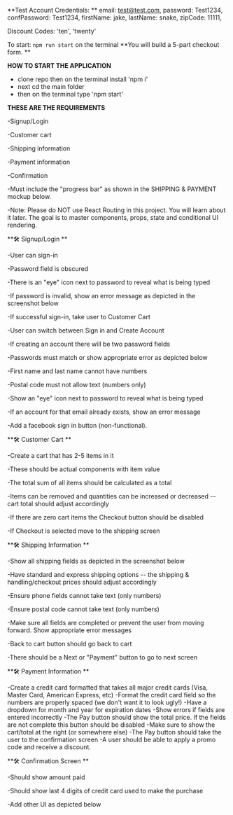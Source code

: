 **Test Account Credentials: **
   email: test@test.com,
   password: Test1234,
   confPassword: Test1234,
   firstName: jake,
   lastName: snake,
   zipCode: 11111,

Discount Codes: 
'ten', 'twenty'


To start: `npm run start` on the terminal
**You will build a 5-part checkout form. 
**


**HOW TO START THE APPLICATION**
- clone repo then on the terminal install 'npm i'
- next cd the main folder
- then on the terminal type 'npm start'

**THESE ARE THE REQUIREMENTS**

-Signup/Login

-Customer cart

-Shipping information

-Payment information

-Confirmation

-Must include the "progress bar" as shown in the SHIPPING & PAYMENT mockup below.

-Note: Please do NOT use React Routing in this project. You will learn about it later. The goal is to master components, props, state and conditional UI rendering.



**🛠 Signup/Login
**

-User can sign-in

-Password field is obscured

-There is an "eye" icon next to password to reveal what is being typed

-If password is invalid, show an error message as depicted in the screenshot below

-If successful sign-in, take user to Customer Cart

-User can switch between Sign in and Create Account

-If creating an account there will be two password fields

-Passwords must match or show appropriate error as depicted below

-First name and last name cannot have numbers

-Postal code must not allow text (numbers only)

-Show an "eye" icon next to password to reveal what is being typed

-If an account for that email already exists, show an error message

-Add a facebook sign in button (non-functional).


**🛠 Customer Cart
**

-Create a cart that has 2-5 items in it

-These should be actual components with item value

-The total sum of all items should be calculated as a total

-Items can be removed and quantities can be increased or decreased -- cart total should adjust accordingly

-If there are zero cart items the Checkout button should be disabled

-If Checkout is selected move to the shipping screen

**🛠 Shipping Information
**

-Show all shipping fields as depicted in the screenshot below

-Have standard and express shipping options -- the shipping & handling/checkout prices should adjust accordingly

-Ensure phone fields cannot take text (only numbers)

-Ensure postal code cannot take text (only numbers)

-Make sure all fields are completed or prevent the user from moving forward. Show appropriate error messages

-Back to cart button should go back to cart

-There should be a Next or "Payment" button to go to next screen


**🛠 Payment Information
**

-Create a credit card formatted that takes all major credit cards (Visa, Master Card, American Express, etc)
-Format the credit card field so the numbers are properly spaced (we don't want it to look ugly!)
-Have a dropdown for month and year for expiration dates
-Show errors if fields are entered incorrectly
-The Pay button should show the total price. If the fields are not complete this button should be disabled
-Make sure to show the cart/total at the right (or somewhere else)
-The Pay button should take the user to the confirmation screen
-A user should be able to apply a promo code and receive a discount.

**🛠 Confirmation Screen
**

-Should show amount paid

-Should show last 4 digits of credit card used to make the purchase

-Add other UI as depicted below
